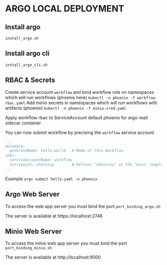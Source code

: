 # ARGO LOCAL DEPLOYMENT
## Install argo
`install_argo.sh`

## Install argo cli
`install_argo_cli.sh`

## RBAC & Secrets
Create service account `workflow` and bind workflow role on namespaces which will run workflows (phoenix here)
`kubectl -n phoenix -f workflow-rbac.yaml`
Add minio secrets in namespaces which will run workflows with artifacts (phoenix)
`kubectl -n phoenix -f minio-cred.yaml`

Apply workflow rbac to ServiceAccount  default  phoenix for argo-wait sidecar container

You can now submit workflow by precising the `workflow` service account
``` yaml
...
metadata:
  generateName: hello-world-  # Name of this Workflow
spec:
  serviceAccountName: workflow
  entrypoint: whalesay        # Defines "whalesay" as the "main" template
...
```
Example
`argo submit hello.yaml -n phoenix`

## Argo Web Server
To access the web app server you must bind the port
`port_binding_argo.sh`

The server is available at https://localhost:2746

## Minio Web Server
To access the minio web app server you must bind the port
`port_binding_minio.sh`

The server is available at http://localhost:9000
